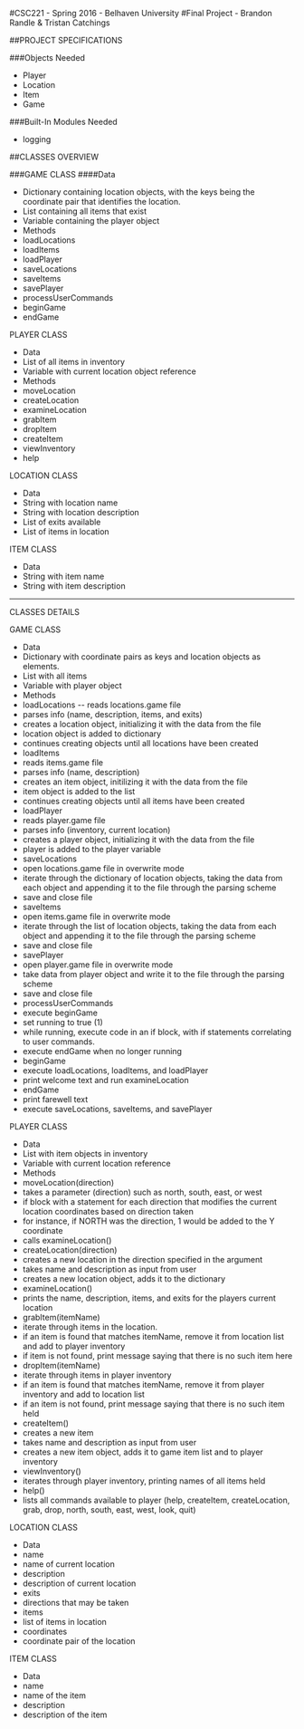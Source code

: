 #CSC221 - Spring 2016 - Belhaven University
#Final Project - Brandon Randle & Tristan Catchings

##PROJECT SPECIFICATIONS

###Objects Needed
- Player
- Location
- Item
- Game

###Built-In Modules Needed
- logging

##CLASSES OVERVIEW

###GAME CLASS
####Data
 - Dictionary containing location objects, with the keys being the coordinate pair that identifies the location.
 - List containing all items that exist
 - Variable containing the player object
- Methods
 - loadLocations
 - loadItems
 - loadPlayer
 - saveLocations
 - saveItems
 - savePlayer
 - processUserCommands
 - beginGame
 - endGame

PLAYER CLASS
- Data
 - List of all items in inventory
 - Variable with current location object reference
- Methods
 - moveLocation
 - createLocation
 - examineLocation
 - grabItem
 - dropItem
 - createItem
 - viewInventory
 - help

LOCATION CLASS
- Data
 - String with location name
 - String with location description
 - List of exits available
 - List of items in location

ITEM CLASS
- Data
 - String with item name
 - String with item description

---

CLASSES DETAILS

GAME CLASS
- Data
 - Dictionary with coordinate pairs as keys and location objects as elements.
 - List with all items
 - Variable with player object
- Methods
 - loadLocations
 -- reads locations.game file
  - parses info (name, description, items, and exits)
  - creates a location object, initializing it with the data from the file
  - location object is added to dictionary
  - continues creating objects until all locations have been created
 - loadItems
  - reads items.game file
  - parses info (name, description)
  - creates an item object, initilizing it with the data from the file
  - item object is added to the list
  - continues creating objects until all items have been created
 - loadPlayer
  - reads player.game file
  - parses info (inventory, current location)
  - creates a player object, initializing it with the data from the file
  - player is added to the player variable
 - saveLocations
  - open locations.game file in overwrite mode
  - iterate through the dictionary of location objects, taking the data from each object and appending it to the file through the parsing scheme
  - save and close file
 - saveItems
  - open items.game file in overwrite mode
  - iterate through the list of location objects, taking the data from each object and appending it to the file through the parsing scheme
  - save and close file
 - savePlayer
  - open player.game file in overwrite mode
  - take data from player object and write it to the file through the parsing scheme
  - save and close file
 - processUserCommands
  - execute beginGame
  - set running to true (1)
  - while running, execute code in an if block, with if statements correlating to user commands.
  - execute endGame when no longer running 
 - beginGame
  - execute loadLocations, loadItems, and loadPlayer
  - print welcome text and run examineLocation
 - endGame
  - print farewell text
  - execute saveLocations, saveItems, and savePlayer

PLAYER CLASS
- Data
 - List with item objects in inventory
 - Variable with current location reference
- Methods
 - moveLocation(direction)
  - takes a parameter (direction) such as north, south, east, or west
  - if block with a statement for each direction that modifies the current location coordinates based on direction taken
   - for instance, if NORTH was the direction, 1 would be added to the Y coordinate
  - calls examineLocation()
 - createLocation(direction)
  - creates a new location in the direction specified in the argument
  - takes name and description as input from user
  - creates a new location object, adds it to the dictionary
 - examineLocation()
  - prints the name, description, items, and exits for the players current location
 - grabItem(itemName)
  - iterate through items in the location.
   - if an item is found that matches itemName, remove it from location list and add to player inventory
   - if item is not found, print message saying that there is no such item here
 - dropItem(itemName)
  - iterate through items in player inventory
   - if an item is found that matches itemName, remove it from player inventory and add to location list
   - if an item is not found, print message saying that there is no such item held
 - createItem()
  - creates a new item
  - takes name and description as input from user
  - creates a new item object, adds it to game item list and to player inventory
 - viewInventory()
  - iterates through player inventory, printing names of all items held
 - help()
  - lists all commands available to player (help, createItem, createLocation, grab, drop, north, south, east, west, look, quit)

LOCATION CLASS
- Data
 - name
  - name of current location
 - description
  - description of current location
 - exits
  - directions that may be taken
 - items
  - list of items in location
 - coordinates
  - coordinate pair of the location

ITEM CLASS
- Data
 - name
  - name of the item
 - description
  - description of the item
